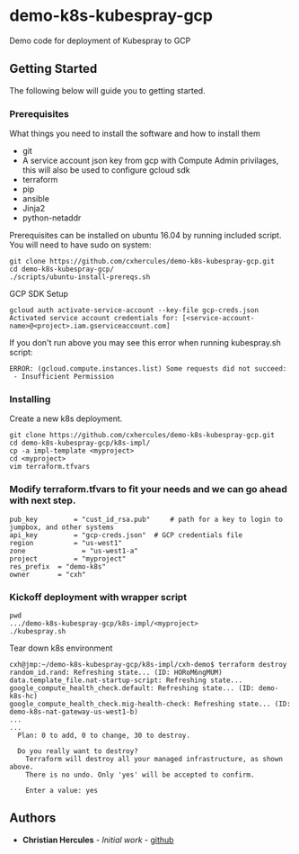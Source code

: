 # demo-k8s-kubespray-gcp
Demo code for deployment of Kubespray to GCP

## Getting Started

The following below will guide you to getting started.
### Prerequisites

What things you need to install the software and how to install them
* git
* A service account json key from gcp with Compute Admin privilages, this will also be used to configure gcloud sdk
* terraform
* pip
* ansible
* Jinja2
* python-netaddr

Prerequisites can be installed on ubuntu 16.04 by running included script. You will need to have sudo on system:
```
git clone https://github.com/cxhercules/demo-k8s-kubespray-gcp.git
cd demo-k8s-kubespray-gcp/
./scripts/ubuntu-install-prereqs.sh
```

GCP SDK Setup
```
gcloud auth activate-service-account --key-file gcp-creds.json
Activated service account credentials for: [<service-account-name>@<project>.iam.gserviceaccount.com]
```

If you don't run above you may see this error when running kubespray.sh script:
```
ERROR: (gcloud.compute.instances.list) Some requests did not succeed:
 - Insufficient Permission
```

### Installing
Create a new k8s deployment.

```
git clone https://github.com/cxhercules/demo-k8s-kubespray-gcp.git
cd demo-k8s-kubespray-gcp/k8s-impl/
cp -a impl-template <myproject>
cd <myproject>
vim terraform.tfvars
```

### Modify terraform.tfvars to fit your needs and we can go ahead with next step.
```
pub_key 		= "cust_id_rsa.pub"  	# path for a key to login to jumpbox, and other systems
api_key 		= "gcp-creds.json"	# GCP credentials file
region 			= "us-west1"
zone 			  = "us-west1-a"
project 		= "myproject"
res_prefix 	= "demo-k8s"
owner       = "cxh"
```

### Kickoff deployment with wrapper script
```
pwd
.../demo-k8s-kubespray-gcp/k8s-impl/<myproject>
./kubespray.sh
```

Tear down k8s environment

```
cxh@jmp:~/demo-k8s-kubespray-gcp/k8s-impl/cxh-demo$ terraform destroy
random_id.rand: Refreshing state... (ID: HORoM6ngMUM)
data.template_file.nat-startup-script: Refreshing state...
google_compute_health_check.default: Refreshing state... (ID: demo-k8s-hc)
google_compute_health_check.mig-health-check: Refreshing state... (ID: demo-k8s-nat-gateway-us-west1-b)
...
...
  Plan: 0 to add, 0 to change, 30 to destroy.

  Do you really want to destroy?
    Terraform will destroy all your managed infrastructure, as shown above.
    There is no undo. Only 'yes' will be accepted to confirm.

    Enter a value: yes
```


## Authors

* **Christian Hercules** - *Initial work* - [github](https://github.com/cxhercules)


